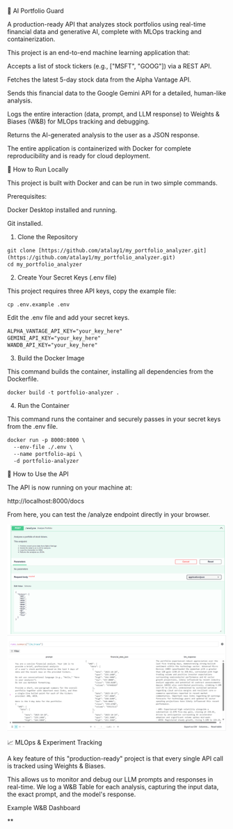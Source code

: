 🤖 AI Portfolio Guard

A production-ready API that analyzes stock portfolios using real-time financial data and generative AI, complete with MLOps tracking and containerization.

This project is an end-to-end machine learning application that:

Accepts a list of stock tickers (e.g., ["MSFT", "GOOG"]) via a REST API.

Fetches the latest 5-day stock data from the Alpha Vantage API.

Sends this financial data to the Google Gemini API for a detailed, human-like analysis.

Logs the entire interaction (data, prompt, and LLM response) to Weights & Biases (W&B) for MLOps tracking and debugging.

Returns the AI-generated analysis to the user as a JSON response.

The entire application is containerized with Docker for complete reproducibility and is ready for cloud deployment.

🚀 How to Run Locally

This project is built with Docker and can be run in two simple commands.

Prerequisites:

Docker Desktop installed and running.

Git installed.

1. Clone the Repository
```
git clone [https://github.com/atalay1/my_portfolio_analyzer.git](https://github.com/atalay1/my_portfolio_analyzer.git)
cd my_portfolio_analyzer
```

2. Create Your Secret Keys (.env file)

This project requires three API keys, copy the example file:
```
cp .env.example .env
```

Edit the .env file and add your secret keys.
```
ALPHA_VANTAGE_API_KEY="your_key_here"
GEMINI_API_KEY="your_key_here"
WANDB_API_KEY="your_key_here"
```

3. Build the Docker Image

This command builds the container, installing all dependencies from the Dockerfile.
```
docker build -t portfolio-analyzer .
```

4. Run the Container

This command runs the container and securely passes in your secret keys from the .env file.
```
docker run -p 8000:8000 \
  --env-file ./.env \
  --name portfolio-api \
  -d portfolio-analyzer
```

🔬 How to Use the API

The API is now running on your machine at:

http://localhost:8000/docs

From here, you can test the /analyze endpoint directly in your browser.


![FastAPI Docs](docs/portfolio_guard_api.png)
![W&B Dashboard](docs/portfolio_guard_wb.png)

📈 MLOps & Experiment Tracking

A key feature of this "production-ready" project is that every single API call is tracked using Weights & Biases.

This allows us to monitor and debug our LLM prompts and responses in real-time. We log a W&B Table for each analysis, capturing the input data, the exact prompt, and the model's response.

Example W&B Dashboard

**
